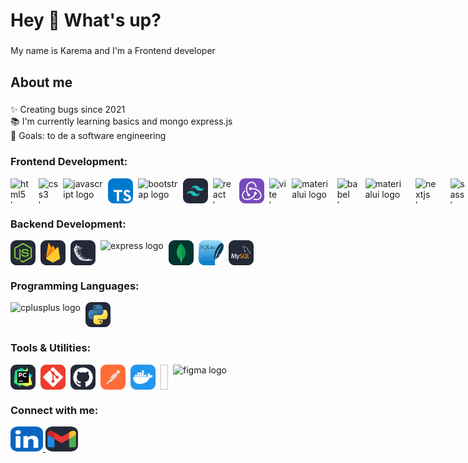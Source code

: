 <h1 align="left">Hey 👋 What's up?</h1>

###

<p align="left">My name is Karema and I'm a Frontend developer</p>

###

<h2 align="left">About me</h2>

###

<p align="left">✨ Creating bugs since 2021<br>📚 I'm currently learning basics and mongo express.js<br>🎯 Goals: to de a software engineering<br></p>

###

<h3 align="left">
    Frontend Development:
</h3>

<div align="left" style="display: flex; gap: .5rem">
  <img src="https://skillicons.dev/icons?i=html" height="40" alt="html5 logo"  />
  <img src="https://skillicons.dev/icons?i=css" height="40" alt="css3 logo"  />
  <img src="https://skillicons.dev/icons?i=js" height="40" alt="javascript logo"  />
  <img src="https://raw.githubusercontent.com/tandpfun/skill-icons/main/icons/TypeScript.svg" height="40" alt="ts logo"  />
  <img src="https://skillicons.dev/icons?i=bootstrap" height="40" alt="bootstrap logo"  />
  <img src="https://raw.githubusercontent.com/tandpfun/skill-icons/main/icons/TailwindCSS-Dark.svg" height="40" alt="react logo"  />
  <img src="https://skillicons.dev/icons?i=react" height="40" alt="react logo"  />
  <img src="https://raw.githubusercontent.com/tandpfun/skill-icons/main/icons/Redux.svg" height="40" alt="redux logo"  />
  <img src="https://skillicons.dev/icons?i=vite" height="40" alt="vite logo"  />
  <img src="https://skillicons.dev/icons?i=materialui" height="40" alt="materialui logo"  />
    <img src="https://cdn.jsdelivr.net/gh/devicons/devicon/icons/babel/babel-original.svg" height="40" alt="babel logo"  />
  <img src="https://cdn.jsdelivr.net/gh/devicons/devicon/icons/materialui/materialui-original.svg" height="40" alt="materialui logo"  />
  <img width="12" />
  <img src="https://cdn.jsdelivr.net/gh/devicons/devicon/icons/nextjs/nextjs-original.svg" height="40" alt="nextjs logo"  />
  <img width="12" />
  <img src="https://cdn.jsdelivr.net/gh/devicons/devicon/icons/sass/sass-original.svg" height="40" alt="sass logo"  />
  <img width="12" />
</div>

<h3 align="left">
    Backend Development:
</h3>

<div align="left" style="display: flex; gap: .5rem">
  <img src="https://raw.githubusercontent.com/tandpfun/skill-icons/main/icons/NodeJS-Dark.svg" height="40" alt="nodejs logo"  />
  <img src="https://raw.githubusercontent.com/tandpfun/skill-icons/main/icons/Firebase-Dark.svg" height="40" alt="firebase logo"  />
  <img src="https://raw.githubusercontent.com/tandpfun/skill-icons/main/icons/Flask-Dark.svg" height="40" alt="nodejs logo"  />
  <img src="https://skillicons.dev/icons?i=express" height="40" alt="express logo"  />
  <img src="https://raw.githubusercontent.com/tandpfun/skill-icons/main/icons/MongoDB.svg" height="40" alt="mongodb logo"  />
  <img src="https://raw.githubusercontent.com/tandpfun/skill-icons/main/icons/SQLite.svg" height="40" alt="sqlite logo"  />
  <img src="https://raw.githubusercontent.com/tandpfun/skill-icons/main/icons/MySQL-Dark.svg" height="40" alt="mysql logo"  />
</div>

<h3 align="left">
    Programming Languages:
</h3>


<div align="left" style="display: flex; gap: .5rem">
  
  <img src="https://skillicons.dev/icons?i=cpp" height="40" alt="cplusplus logo"  />
  <img src="https://raw.githubusercontent.com/tandpfun/skill-icons/main/icons/Python-Dark.svg" height="40" alt="python logo"  />
</div>

<h3 align="left">
    Tools & Utilities:
</h3>

<div align="left" style="display: flex; gap: .5rem">
  <img src="https://raw.githubusercontent.com/tandpfun/skill-icons/main/icons/PyCharm-Dark.svg" height="40" alt="jetbrains logo"  />
  
  <img src="https://raw.githubusercontent.com/tandpfun/skill-icons/main/icons/Git.svg" height="40" alt="git logo"  />
  <img src="https://raw.githubusercontent.com/tandpfun/skill-icons/main/icons/Github-Dark.svg" height="40" alt="github logo"  />
  <img src="https://raw.githubusercontent.com/tandpfun/skill-icons/main/icons/Postman.svg" alt="postman" width="40" height="40"/>
  <img src="https://raw.githubusercontent.com/tandpfun/skill-icons/main/icons/Docker.svg" alt="postman" width="40" height="40"/>
    <img width="12" />
  <img src="https://cdn.jsdelivr.net/gh/devicons/devicon/icons/figma/figma-original.svg" height="40" alt="figma logo"  />
</div>


<h3 align="left">
    Connect with me:
</h3>

<div>
  <a href="https://www.linkedin.com/in/karema-hamdy-26a737218/" target="_blank">
    <img src="https://raw.githubusercontent.com/tandpfun/skill-icons/main/icons/LinkedIn.svg" width="52" height="40" alt="linkedin logo"  />
  </a>
  <a href="karemahamdy51@gmail.com" target="_blank">
    <img src="https://raw.githubusercontent.com/tandpfun/skill-icons/main/icons/Gmail-Dark.svg" width="52" height="40" alt="gmail logo"  />
  </a>
</div>


